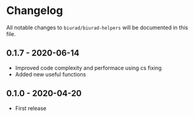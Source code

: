 # Changelog

All notable changes to `biurad/biurad-helpers` will be documented in this file.

## 0.1.7 - 2020-06-14
- Improved code complexity and performace using cs fixing
- Added new useful functions

## 0.1.0 - 2020-04-20

- First release

